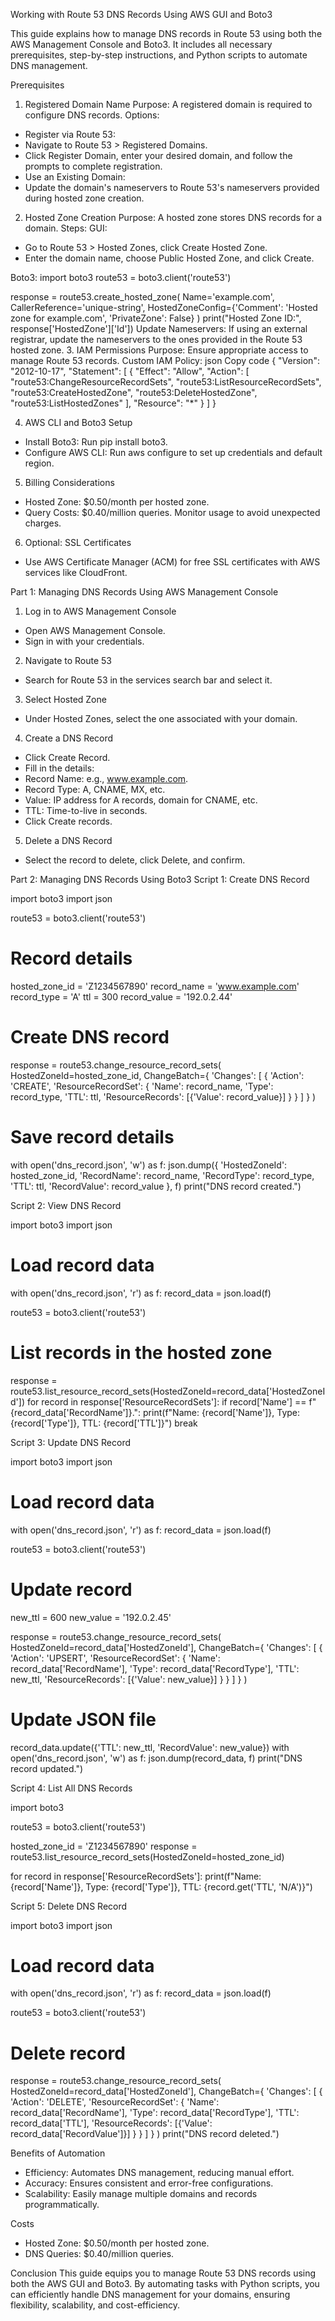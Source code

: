 Working with Route 53 DNS Records Using AWS GUI and Boto3

This guide explains how to manage DNS records in Route 53 using both the AWS Management Console and Boto3. It includes all necessary prerequisites, step-by-step instructions, and Python scripts to automate DNS management.

Prerequisites
1. Registered Domain Name
Purpose: A registered domain is required to configure DNS records.
Options:
- Register via Route 53:
- Navigate to Route 53 > Registered Domains.
- Click Register Domain, enter your desired domain, and follow the prompts to complete registration.
- Use an Existing Domain:
- Update the domain's nameservers to Route 53's nameservers provided during hosted zone creation.
2. Hosted Zone Creation
Purpose: A hosted zone stores DNS records for a domain.
Steps:
GUI:
- Go to Route 53 > Hosted Zones, click Create Hosted Zone.
- Enter the domain name, choose Public Hosted Zone, and click Create.

Boto3:
import boto3
route53 = boto3.client('route53')

response = route53.create_hosted_zone(
    Name='example.com',
    CallerReference='unique-string',
    HostedZoneConfig={'Comment': 'Hosted zone for example.com', 'PrivateZone': False}
)
print("Hosted Zone ID:", response['HostedZone']['Id'])
Update Nameservers: If using an external registrar, update the nameservers to the ones provided in the Route 53 hosted zone.
3. IAM Permissions
Purpose: Ensure appropriate access to manage Route 53 records.
Custom IAM Policy:
json
Copy code
{
  "Version": "2012-10-17",
  "Statement": [
    {
      "Effect": "Allow",
      "Action": [
        "route53:ChangeResourceRecordSets",
        "route53:ListResourceRecordSets",
        "route53:CreateHostedZone",
        "route53:DeleteHostedZone",
        "route53:ListHostedZones"
      ],
      "Resource": "*"
    }
  ]
}

4. AWS CLI and Boto3 Setup
- Install Boto3: Run pip install boto3.
- Configure AWS CLI: Run aws configure to set up credentials and default region.
5. Billing Considerations
- Hosted Zone: $0.50/month per hosted zone.
- Query Costs: $0.40/million queries. Monitor usage to avoid unexpected charges.
6. Optional: SSL Certificates
- Use AWS Certificate Manager (ACM) for free SSL certificates with AWS services like CloudFront.

Part 1: Managing DNS Records Using AWS Management Console
1. Log in to AWS Management Console
- Open AWS Management Console.
- Sign in with your credentials.
2. Navigate to Route 53
- Search for Route 53 in the services search bar and select it.
3. Select Hosted Zone
- Under Hosted Zones, select the one associated with your domain.
4. Create a DNS Record
- Click Create Record.
- Fill in the details:
- Record Name: e.g., www.example.com.
- Record Type: A, CNAME, MX, etc.
- Value: IP address for A records, domain for CNAME, etc.
- TTL: Time-to-live in seconds.
- Click Create records.
5. Delete a DNS Record
- Select the record to delete, click Delete, and confirm.

Part 2: Managing DNS Records Using Boto3
Script 1: Create DNS Record

import boto3
import json

route53 = boto3.client('route53')

# Record details
hosted_zone_id = 'Z1234567890'
record_name = 'www.example.com'
record_type = 'A'
ttl = 300
record_value = '192.0.2.44'

# Create DNS record
response = route53.change_resource_record_sets(
    HostedZoneId=hosted_zone_id,
    ChangeBatch={
        'Changes': [
            {
                'Action': 'CREATE',
                'ResourceRecordSet': {
                    'Name': record_name,
                    'Type': record_type,
                    'TTL': ttl,
                    'ResourceRecords': [{'Value': record_value}]
                }
            }
        ]
    }
)

# Save record details
with open('dns_record.json', 'w') as f:
    json.dump({
        'HostedZoneId': hosted_zone_id,
        'RecordName': record_name,
        'RecordType': record_type,
        'TTL': ttl,
        'RecordValue': record_value
    }, f)
print("DNS record created.")

Script 2: View DNS Record

import boto3
import json

# Load record data
with open('dns_record.json', 'r') as f:
    record_data = json.load(f)

route53 = boto3.client('route53')

# List records in the hosted zone
response = route53.list_resource_record_sets(HostedZoneId=record_data['HostedZoneId'])
for record in response['ResourceRecordSets']:
    if record['Name'] == f"{record_data['RecordName']}.":
        print(f"Name: {record['Name']}, Type: {record['Type']}, TTL: {record['TTL']}")
        break

Script 3: Update DNS Record

import boto3
import json

# Load record data
with open('dns_record.json', 'r') as f:
    record_data = json.load(f)

route53 = boto3.client('route53')

# Update record
new_ttl = 600
new_value = '192.0.2.45'

response = route53.change_resource_record_sets(
    HostedZoneId=record_data['HostedZoneId'],
    ChangeBatch={
        'Changes': [
            {
                'Action': 'UPSERT',
                'ResourceRecordSet': {
                    'Name': record_data['RecordName'],
                    'Type': record_data['RecordType'],
                    'TTL': new_ttl,
                    'ResourceRecords': [{'Value': new_value}]
                }
            }
        ]
    }
)

# Update JSON file
record_data.update({'TTL': new_ttl, 'RecordValue': new_value})
with open('dns_record.json', 'w') as f:
    json.dump(record_data, f)
print("DNS record updated.")

Script 4: List All DNS Records

import boto3

route53 = boto3.client('route53')

hosted_zone_id = 'Z1234567890'
response = route53.list_resource_record_sets(HostedZoneId=hosted_zone_id)

for record in response['ResourceRecordSets']:
    print(f"Name: {record['Name']}, Type: {record['Type']}, TTL: {record.get('TTL', 'N/A')}")

Script 5: Delete DNS Record

import boto3
import json

# Load record data
with open('dns_record.json', 'r') as f:
    record_data = json.load(f)

route53 = boto3.client('route53')

# Delete record
response = route53.change_resource_record_sets(
    HostedZoneId=record_data['HostedZoneId'],
    ChangeBatch={
        'Changes': [
            {
                'Action': 'DELETE',
                'ResourceRecordSet': {
                    'Name': record_data['RecordName'],
                    'Type': record_data['RecordType'],
                    'TTL': record_data['TTL'],
                    'ResourceRecords': [{'Value': record_data['RecordValue']}]
                }
            }
        ]
    }
)
print("DNS record deleted.")

Benefits of Automation
- Efficiency: Automates DNS management, reducing manual effort.
- Accuracy: Ensures consistent and error-free configurations.
- Scalability: Easily manage multiple domains and records programmatically.

Costs
- Hosted Zone: $0.50/month per hosted zone.
- DNS Queries: $0.40/million queries.

Conclusion
This guide equips you to manage Route 53 DNS records using both the AWS GUI and Boto3. By automating tasks with Python scripts, you can efficiently handle DNS management for your domains, ensuring flexibility, scalability, and cost-efficiency.






